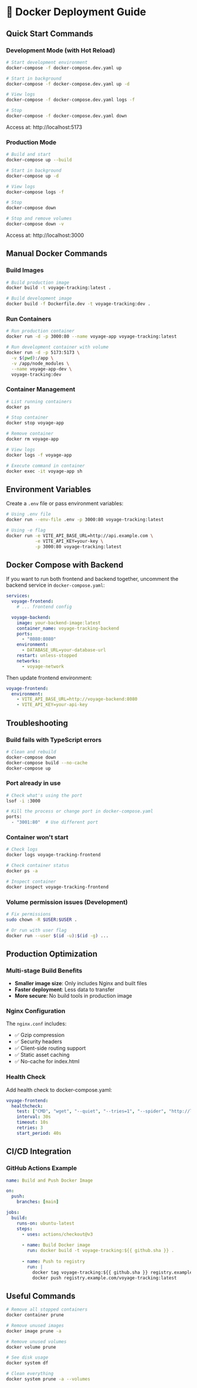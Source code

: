 # 🐳 Docker Deployment Guide

## Quick Start Commands

### Development Mode (with Hot Reload)

```bash
# Start development environment
docker-compose -f docker-compose.dev.yaml up

# Start in background
docker-compose -f docker-compose.dev.yaml up -d

# View logs
docker-compose -f docker-compose.dev.yaml logs -f

# Stop
docker-compose -f docker-compose.dev.yaml down
```

Access at: http://localhost:5173

### Production Mode

```bash
# Build and start
docker-compose up --build

# Start in background
docker-compose up -d

# View logs
docker-compose logs -f

# Stop
docker-compose down

# Stop and remove volumes
docker-compose down -v
```

Access at: http://localhost:3000

## Manual Docker Commands

### Build Images

```bash
# Build production image
docker build -t voyage-tracking:latest .

# Build development image
docker build -f Dockerfile.dev -t voyage-tracking:dev .
```

### Run Containers

```bash
# Run production container
docker run -d -p 3000:80 --name voyage-app voyage-tracking:latest

# Run development container with volume
docker run -d -p 5173:5173 \
  -v $(pwd):/app \
  -v /app/node_modules \
  --name voyage-app-dev \
  voyage-tracking:dev
```

### Container Management

```bash
# List running containers
docker ps

# Stop container
docker stop voyage-app

# Remove container
docker rm voyage-app

# View logs
docker logs -f voyage-app

# Execute command in container
docker exec -it voyage-app sh
```

## Environment Variables

Create a `.env` file or pass environment variables:

```bash
# Using .env file
docker run --env-file .env -p 3000:80 voyage-tracking:latest

# Using -e flag
docker run -e VITE_API_BASE_URL=http://api.example.com \
           -e VITE_API_KEY=your-key \
           -p 3000:80 voyage-tracking:latest
```

## Docker Compose with Backend

If you want to run both frontend and backend together, uncomment the backend service in `docker-compose.yaml`:

```yaml
services:
  voyage-frontend:
    # ... frontend config

  voyage-backend:
    image: your-backend-image:latest
    container_name: voyage-tracking-backend
    ports:
      - "8080:8080"
    environment:
      - DATABASE_URL=your-database-url
    restart: unless-stopped
    networks:
      - voyage-network
```

Then update frontend environment:

```yaml
voyage-frontend:
  environment:
    - VITE_API_BASE_URL=http://voyage-backend:8080
    - VITE_API_KEY=your-api-key
```

## Troubleshooting

### Build fails with TypeScript errors

```bash
# Clean and rebuild
docker-compose down
docker-compose build --no-cache
docker-compose up
```

### Port already in use

```bash
# Check what's using the port
lsof -i :3000

# Kill the process or change port in docker-compose.yaml
ports:
  - "3001:80"  # Use different port
```

### Container won't start

```bash
# Check logs
docker logs voyage-tracking-frontend

# Check container status
docker ps -a

# Inspect container
docker inspect voyage-tracking-frontend
```

### Volume permission issues (Development)

```bash
# Fix permissions
sudo chown -R $USER:$USER .

# Or run with user flag
docker run --user $(id -u):$(id -g) ...
```

## Production Optimization

### Multi-stage Build Benefits

- **Smaller image size**: Only includes Nginx and built files
- **Faster deployment**: Less data to transfer
- **More secure**: No build tools in production image

### Nginx Configuration

The `nginx.conf` includes:

- ✅ Gzip compression
- ✅ Security headers
- ✅ Client-side routing support
- ✅ Static asset caching
- ✅ No-cache for index.html

### Health Check

Add health check to docker-compose.yaml:

```yaml
voyage-frontend:
  healthcheck:
    test: ["CMD", "wget", "--quiet", "--tries=1", "--spider", "http://localhost:80"]
    interval: 30s
    timeout: 10s
    retries: 3
    start_period: 40s
```

## CI/CD Integration

### GitHub Actions Example

```yaml
name: Build and Push Docker Image

on:
  push:
    branches: [main]

jobs:
  build:
    runs-on: ubuntu-latest
    steps:
      - uses: actions/checkout@v3
      
      - name: Build Docker image
        run: docker build -t voyage-tracking:${{ github.sha }} .
      
      - name: Push to registry
        run: |
          docker tag voyage-tracking:${{ github.sha }} registry.example.com/voyage-tracking:latest
          docker push registry.example.com/voyage-tracking:latest
```

## Useful Commands

```bash
# Remove all stopped containers
docker container prune

# Remove unused images
docker image prune -a

# Remove unused volumes
docker volume prune

# See disk usage
docker system df

# Clean everything
docker system prune -a --volumes
```
